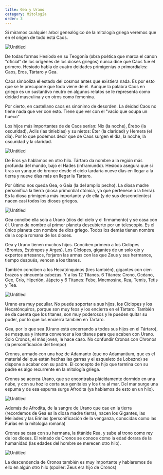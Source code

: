 ```yaml
---
title: Gea y Urano
category: Mitología
order: 3
---
```


Si miramos cualquier árbol genealógico de la mitología griega veremos que en el origen de todo está Caos.

![Untitled]({{site.baseurl}}/images/Gea%20y%20Urano%204e3aeea5f54846a99d4d34dfe9a377f6/Lotto_Capoferri_Magnum_Chaos_jpg__35833450_.png)

De todas formas Hesíodo en su Teogonía (obra poética que marca el canon "oficial" de los orígenes de los dioses griegos) nunca dice que Caos fue el primero. Hesíodo habla de cuatro deidades primigenias o primordiales: Caos, Eros, Tártaro y Gea.

Caos simboliza el estado del cosmos antes que existiera nada. Es por esto que se le presupone que todo viene de él. Aunque la palabra Caos en griego es un sustantivo neutro en algunos relatos se le representa como deidad masculina y en otros como femenina.

Por cierto, en castellano caos es sinónimo de desorden. La deidad Caos no tiene nada que ver con esto. Tiene que ver con el "vacío que ocupa un hueco" 

Los hijos más importantes de de Caos serían: Nix (la noche), Érebo (la oscuridad), Aclis (las tinieblas) y su nietos: Éter (la claridad) y Hemera (el día). Por lo que podemos decir que de Caos surgen el día, la noche, la oscuridad y la claridad.

![Untitled]({{site.baseurl}}/images/Gea%20y%20Urano%204e3aeea5f54846a99d4d34dfe9a377f6/Nix_-_Nix_-_EcuRed.png)

De Eros ya hablamos en otro hilo. Tártaro da nombre a la región más profunda del mundo, bajo el Hades (inframundo). Hesíodo asegura que si tiras un yunque de bronce desde el cielo tardaría nueve días en llegar a la tierra y nueve días más en llegar la Tártaro.

Por último nos queda Gea, o Gaia (la del amplio pecho). La diosa madre personifica la tierra (diosa primordial ctónica, ya que pertenece a la tierra). Es la diosa primigenia más importante y de ella (y de sus descendientes) nacen casi todos los dioses griegos.

![Untitled]({{site.baseurl}}/images/Gea%20y%20Urano%204e3aeea5f54846a99d4d34dfe9a377f6/Feuerbach_Gaea_jpg__7971400_.png)

Gea concibe ella sola a Urano (dios del cielo y el firmamento) y se casa con él. Urano da nombre al primer planeta descubierto por un telescopio. Es el único planeta con nombre de dios griego. Todos los demás tienen nombre de la copia romana de los dioses.

Gea y Urano tienen muchos hijos. Conciben primero a los Cíclopes (Brontes, Estéropes y Arges). Los Cíclopes, gigantes de un solo ojo y expertos artesanos, forjaron las armas con las que Zeus y sus hermanos, tiempo después, vencen a los titanes.

También conciben a los Hecatónquinos (tres también), gigantes con cien brazos y cincuenta cabezas. Y a los 12 Titanes. 6 Titanes: Crono, Océano, Ceo, Crío, Hiperión, Jápeto y 6 Titanes: Febe, Mnemosine, Rea, Temis, Tetis y Tea.

![Untitled]({{site.baseurl}}/images/Gea%20y%20Urano%204e3aeea5f54846a99d4d34dfe9a377f6/Peter_Paul_Rubens_108_-_Titan__mitologia__-_Wikipedia__la_enciclopedia_libre.png)

Urano era muy peculiar. No puede soportar a sus hijos, los Cíclopes y los Hecatónquiros, porque son muy feos y los encierra en el Tártaro. También se da cuenta que los titanes, son muy poderosos y le pueden quitar su poder, por lo que los encierra también en Tártaro.

Gea, por lo que sea (Urano está encerrando a todos sus hijos en el Tártaro), se mosquea y intenta convencer a los titanes para que acaben con Urano. Solo Cronos, el más joven, le hace caso. No confundir Cronos con Chronos (la personificación del tiempo)

Cronos, armado con una hoz de Adamanto (que no Adamantium, que es el material del que están hechas las garras y el esqueleto de Lobezno) se dispone a acabar con su padre. El concepto de hijo que termina con su padre es algo recurrente en la mitología griega.

Cronos se acerca Urano, que se encontraba plácidamente dormido en una nube, y con su hoz le corta sus genitales y los tira al mar. Del mar surge una espuma y de esa espuma surge Afrodita (ya hablamos de esto en un hilo).

![Untitled]({{site.baseurl}}/images/Gea%20y%20Urano%204e3aeea5f54846a99d4d34dfe9a377f6/Cronos_arme_de_la_faucille__harpe__contre_son_pere_et_divers_medaillons_pierre_gravee_crop_-_Crono_-_Wikipedia__la_enciclopedia_libre.png)

Además de Afrodita, de la sangre de Urano que cae en la tierra (recordemos de Gea es la diosa madre tierra), nacen los Gigantes, las Melíades y las Erinias (personificación de la venganza, conocidas como las Furias en la mitología romana)

Cronos se casa con su hermana, la titánide Rea, y sube al trono como rey de los dioses. El reinado de Cronos se conoce como la edad dorara de la humanidad (las edades del hombre se merecen otro hilo).

![Untitled]({{site.baseurl}}/images/Gea%20y%20Urano%204e3aeea5f54846a99d4d34dfe9a377f6/latest__254433_.png)

La descendencia de Cronos también es muy importante y hablaremos de ello en algún otro hilo (spoiler: Zeus era hijo de Cronos)
